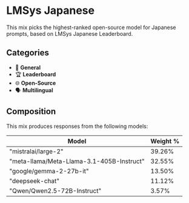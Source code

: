 # LMSys Japanese

This mix picks the highest-ranked open-source model for Japanese prompts, based on LMSys Japanese Leaderboard.

## Categories

- 💬 **General**
- 🏆 **Leaderboard**
- 🌐 **Open-Source**
- 🗣️ **Multilingual**

## Composition

This mix produces responses from the following models:

| Model                                     | Weight % |
| ----------------------------------------- | -------- |
| "mistralai/large-2"                       | 39.26%   |
| "meta-llama/Meta-Llama-3.1-405B-Instruct" | 32.55%   |
| "google/gemma-2-27b-it"                   | 13.50%   |
| "deepseek-chat"                           | 11.12%   |
| "Qwen/Qwen2.5-72B-Instruct"               | 3.57%    |
